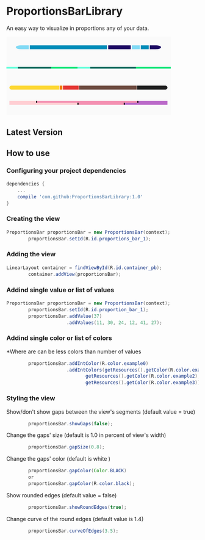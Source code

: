 # ProportionsBarLibrary

An easy way to visualize in proportions any of your data.

![text](assets/cropped_examples.png)

## Latest Version

## How to use

### Configuring your project dependencies
```groovy
dependencies {
    ...
    compile 'com.github:ProportionsBarLibrary:1.0'
}
```

### Creating the view
```java
ProportionsBar proportionsBar = new ProportionsBar(context);
        proportionsBar.setId(R.id.proportions_bar_1);
```

### Adding the view
```java
LinearLayout container = findViewById(R.id.container_pb);
        container.addView(proportionsBar);
```

### Addind single value or list of values
```java
ProportionsBar proportionsBar = new ProportionsBar(context);
        proportionsBar.setId(R.id.proportion_bar_1);
        proportionsBar.addValue(37)
                      .addValues(11, 30, 24, 12, 41, 27);
```

### Addind single color or list of colors
*Where are can be less colors than number of values
```java
        proportionsBar.addIntColor(R.color.example0)
                      .addIntColors(getResources().getColor(R.color.example1),
                             getResources().getColor(R.color.example2),
                             getResources().getColor(R.color.example3));
```

### Styling the view
Show/don't show gaps between the view's segments (default value = true)
```java
        proportionsBar.showGaps(false);
```
Change the gaps' size (default is 1.0 in percent of view's width)
```java
        proportionsBar.gapSize(0.8);
```
Change the gaps' color (default is white )
```java
        proportionsBar.gapColor(Color.BLACK)
        or
        proportionsBar.gapColor(R.color.black);
```
Show rounded edges (default value = false)
```java
        proportionsBar.showRoundEdges(true);
```
Change curve of the round edges (default value is 1.4)
```java
        proportionsBar.curveOfEdges(3.5);
```

